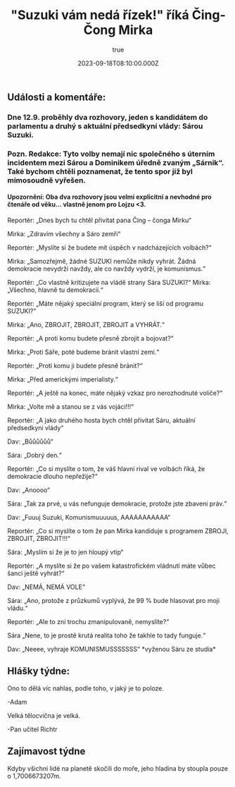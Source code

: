﻿---
title: '"Suzuki vám nedá řízek!" říká Čing-Čong Mirka'
excerpt: '2. díl Hnědého práva'
coverImage: '/2.jpg'
date: '2023-09-18T08:10:00.000Z'
author:
  name: Tomáš Bouchal
  picture: '/assets/blog/authors/tb.jpg'
ogImage:
  url: '/2.jpg'
---


## **Události a komentáře:**
### Dne 12.9. proběhly dva rozhovory, jeden s kandidátem do parlamentu a druhý s aktuální předsedkyní vlády: Sárou Suzuki.  

### Pozn. Redakce: Tyto volby nemají nic společného s úterním incidentem mezi Sárou a Dominikem úředně zvaným „Sárnik“. Také bychom chtěli poznamenat, že tento spor již byl mimosoudně vyřešen. 

#### Upozornění: Oba dva rozhovory jsou velmi explicitní a nevhodné pro čtenáře od věku… vlastně jenom pro Lojzu <3. 

Reportér: „Dnes bych tu chtěl přivítat pana Čing – čonga Mirku“ 

Mirka: „Zdravím všechny a Sáro zemři“ 

Reportér: „Myslíte si že budete mít úspěch v nadcházejících volbách?“ 

Mirka: „Samozřejmě, žádné SUZUKI nemůže nikdy vyhrát. Žádná demokracie nevydrží navždy, ale co navždy vydrží, je komunismus.“ 

Reportér: „Co vlastně kritizujete na vládě strany Sára SUZUKI?“ Mirka: „Všechno, hlavně tu demokracii.“ 

Reportér: „Máte nějaký speciální program, který se liší od programu SUZUKI?“ 

Mirka: „Ano, ZBROJIT, ZBROJIT, ZBROJIT a VYHRÁT.“ 

Reportér: „A proti komu budete přesně zbrojit a bojovat?“ 

Mirka: „Proti Sáře, poté budeme bránit vlastní zemi.“ 

Reportér: „Proti komu ji budete přesně bránit?“ 

Mirka: „Před americkými imperialisty.“ 

Reportér: „A ještě na konec, máte nějaký vzkaz pro nerozhodnuté voliče?“

Mirka: „Volte mě a stanou se z vás vojáci!!!“ 

Reportér: „A jako druhého hosta bych chtěl přivítat Sáru, aktuální předsedkyni vlády“ 

Dav: „Bůůůůůů“

Sára: „Dobrý den.“ 

Reportér: „Co si myslíte o tom, že váš hlavní rival ve volbách říká, že demokracie dlouho nepřežije?“ 

Dav: „Anoooo“ 

Sára: „Tak za prvé, u vás nefunguje demokracie, protože jste zbaveni práv.“

Dav: „Fuuuj Suzuki, Komunismuuuuus, AAAAAAAAAAA“ 

Reportér: „Co si myslíte o tom že pan Mirka kandiduje s programem ZBROJI, ZBROJIT, ZBROJIT!!!“ 

Sára: „Myslím si že je to jen hloupý vtip“ 

Reportér: „A myslíte si že po vašem katastrofickém vládnutí máte vůbec šanci ještě vyhrát?“ 

Dav: „NEMÁ, NEMÁ VOLE“ 

Sára: „Ano, protože z průzkumů vyplývá, že 99 % bude hlasovat pro moji vládu.“ 

Reportér: „Ale to zní trochu zmanipulovaně, nemyslíte?“ 

Sára „Nene, to je prostě krutá realita toho že takhle to tady funguje.“ 

Dav: „Neeee, vyhraje KOMUNISMUSSSSSSS“ \*vyženou Sáru ze studia\* 

## Hlášky týdne: 

Ono to dělá víc nahlas, podle toho, v jaký je to poloze. 

-Adam 

Velká tělocvična je velká. 

-Pan učitel Richtr

## Zajímavost týdne

Kdyby všichni lidé na planetě skočili do moře, jeho hladina by stoupla pouze o 1,7006673207m. 
